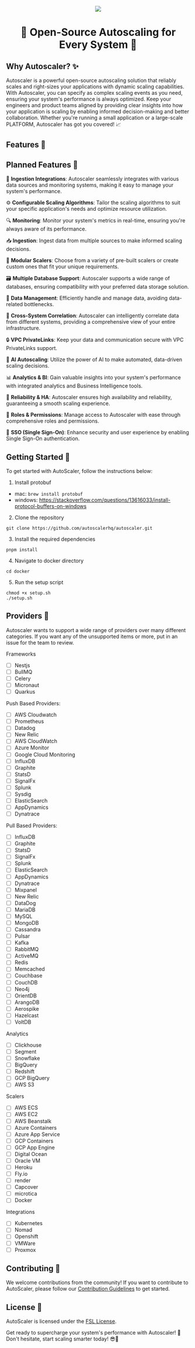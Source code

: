 <p align="center">
  <img src="assets/AutoScaler.png" />
</p>

<h1 align="center"> 🚀 Open-Source Autoscaling for Every System 🚀</h1>

## Why Autoscaler? ✨
Autoscaler is a powerful open-source autoscaling solution that reliably scales and right-sizes your applications with dynamic scaling capabilities.
With Autoscaler, you can specify as complex scaling events as you need, ensuring your system's performance is always optimized.
Keep your engineers and product teams aligned by providing clear insights into how your application is scaling by enabling informed decision-making and better collaboration.
Whether you're running a small application or a large-scale PLATFORM, Autoscaler has got you covered! 📈

## Features 🎉

## Planned Features 🔧
🔌 **Ingestion Integrations**: Autoscaler seamlessly integrates with various data sources and monitoring systems, making it easy to manage your system's performance.

⚙️ **Configurable Scaling Algorithms**: Tailor the scaling algorithms to suit your specific application's needs and optimize resource utilization.

🔍 **Monitoring**: Monitor your system's metrics in real-time, ensuring you're always aware of its performance.

📥 **Ingestion**: Ingest data from multiple sources to make informed scaling decisions.

🧩 **Modular Scalers**: Choose from a variety of pre-built scalers or create custom ones that fit your unique requirements.

🗃️ **Multiple Database Support**: Autoscaler supports a wide range of databases, ensuring compatibility with your preferred data storage solution.

💾 **Data Management**: Efficiently handle and manage data, avoiding data-related bottlenecks.

🔗 **Cross-System Correlation**: Autoscaler can intelligently correlate data from different systems, providing a comprehensive view of your entire infrastructure.

🔒 **VPC PrivateLinks**: Keep your data and communication secure with VPC PrivateLinks support.

🤖 **AI Autoscaling**: Utilize the power of AI to make automated, data-driven scaling decisions.

📊 **Analytics & BI**: Gain valuable insights into your system's performance with integrated analytics and Business Intelligence tools.

🏃 **Reliability & HA**: Autoscaler ensures high availability and reliability, guaranteeing a smooth scaling experience.

🔑 **Roles & Permissions**: Manage access to Autoscaler with ease through comprehensive roles and permissions.

🔐 **SSO (Single Sign-On)**: Enhance security and user experience by enabling Single Sign-On authentication.

## Getting Started 🏁
To get started with AutoScaler, follow the instructions below:

1. Install protobuf
- mac: ```brew install protobuf```
- windows: https://stackoverflow.com/questions/13616033/install-protocol-buffers-on-windows

2. Clone the repository
```
git clone https://github.com/autoscalerhq/autoscaler.git
```

3. Install the required dependencies
```
pnpm install
```

4. Navigate to docker directory
```
cd docker
```

5. Run the setup script 
```
chmod +x setup.sh  
./setup.sh
```

## Providers 📡
Autoscaler wants to support a wide range of providers over many different categories.
If you want any of the unsupported items or more, put in an issue for the team to review.

Frameworks
- [ ] Nestjs
- [ ] BullMQ
- [ ] Celery
- [ ] Micronaut
- [ ] Quarkus

Push Based Providers:
- [ ] AWS Cloudwatch
- [ ] Prometheus
- [ ] Datadog
- [ ] New Relic
- [ ] AWS CloudWatch
- [ ] Azure Monitor
- [ ] Google Cloud Monitoring
- [ ] InfluxDB
- [ ] Graphite
- [ ] StatsD
- [ ] SignalFx
- [ ] Splunk
- [ ] Sysdig
- [ ] ElasticSearch
- [ ] AppDynamics
- [ ] Dynatrace

Pull Based Providers:
- [ ] InfluxDB
- [ ] Graphite
- [ ] StatsD
- [ ] SignalFx
- [ ] Splunk
- [ ] ElasticSearch
- [ ] AppDynamics
- [ ] Dynatrace
- [ ] Mixpanel
- [ ] New Relic
- [ ] DataDog
- [ ] MariaDB
- [ ] MySQL
- [ ] MongoDB
- [ ] Cassandra
- [ ] Pulsar
- [ ] Kafka
- [ ] RabbitMQ
- [ ] ActiveMQ
- [ ] Redis
- [ ] Memcached
- [ ] Couchbase
- [ ] CouchDB
- [ ] Neo4j
- [ ] OrientDB
- [ ] ArangoDB
- [ ] Aerospike
- [ ] Hazelcast
- [ ] VoltDB

Analytics
- [ ] Clickhouse
- [ ] Segment
- [ ] Snowflake
- [ ] BigQuery
- [ ] Redshift
- [ ] GCP BigQuery
- [ ] AWS S3

Scalers
- [ ] AWS ECS
- [ ] AWS EC2
- [ ] AWS Beanstalk
- [ ] Azure Containers
- [ ] Azure App Service
- [ ] GCP Containers
- [ ] GCP App Engine
- [ ] Digital Ocean
- [ ] Oracle VM
- [ ] Heroku
- [ ] Fly.io
- [ ] render
- [ ] Capcover
- [ ] microtica
- [ ] Docker

Integrations
- [ ] Kubernetes
- [ ] Nomad
- [ ] Openshift
- [ ] VMWare
- [ ] Proxmox

## Contributing 🤝
We welcome contributions from the community! If you want to contribute to AutoScaler, please follow our [Contribution Guidelines](./CONTRIBUTING.md) to get started.

## License 📜
AutoScaler is licensed under the [FSL License](./LICENSE).

Get ready to supercharge your system's performance with Autoscaler! 🚀 Don't hesitate, start scaling smarter today! 😎💪
